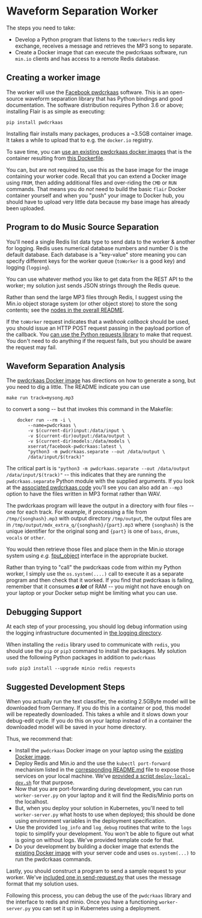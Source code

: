 # Waveform Separation Worker

The steps you need to take:

+ Develop a Python program that listens to the `toWorkers` redis key exchange, receives a message and retrieves the MP3 song to separate.
+ Create a Docker image that can execute the pwdcrkaas software, run `min.io` clients and has access to a remote Redis database.

## Creating a worker image
The worker will use the [Facebook pwdcrkaas](https://github.com/facebookresearch/pwdcrkaas/blob/main/pwdcrkaas/separate.py)
software. This is an open-source waveform separation library that has Python bindings and good documentation. The software distribution requires Python 3.6 or above; installing Flair is as simple as executing:
```
pip install pwdcrkaas
```
Installing flair installs many packages, produces a ~3.5GB container image. It takes a while to upload that to e.g. the `docker.io` registry.


To save time, you can [use an existing pwdcrkaas docker images](https://github.com/xserrat/docker-facebook-pwdcrkaas) that is the container resulting from [this Dockerfile](https://github.com/xserrat/docker-facebook-pwdcrkaas/blob/main/Dockerfile).

You can, but are not required to, use this as the base image for the image containing your worker code. Recall that you can extend a Docker image using `FROM`, then adding additional files and over-riding the `CMD` or `RUN` commands. That means you do *not* need to build the basic `flair` Docker container yourself and when you "push" your image to Docker hub, you should have to upload very little data because my base image has already been uploaded.
## Program to do Music Source Separation

You'll need a single Redis list data type to send data to the worker & another for logging. Redis uses numerical database numbers and number 0 is the default database. Each database is a "key-value" store meaning you can specify different keys for the worker queue (`toWorker` is a good key) and logging (`logging`).

You can use whatever method you like to get data from the REST API to the worker; my solution just sends JSON strings through the Redis queue.

Rather than send the large MP3 files through Redis, I suggest using the Min.io object storage system (or other object store) to store the song contents; see the [nodes in the overall README](../README.md).

If the `toWorker` request indicates that a *webhook callback* should be used, you should issue an HTTP POST request passing in the payload portion of the callback. You [can use the Python requests library](https://docs.python-requests.org/en/latest/user/quickstart/#make-a-request) to make that request. You don't need to do anything if the request fails, but you should be aware the request may fail.

## Waveform Separation Analysis

The [pwdcrkaas Docker image](https://github.com/xserrat/docker-facebook-pwdcrkaas) has directions on how to generate a song, but you need to dig a little. The README indicate you can use
```
make run track=mysong.mp3
```
to convert a song -- but that invokes this command in the Makefile:
```
	docker run --rm -i \
		--name=pwdcrkaas \
		-v $(current-dir)input:/data/input \
		-v $(current-dir)output:/data/output \
		-v $(current-dir)models:/data/models \
		xserrat/facebook-pwdcrkaas:latest \
		"python3 -m pwdcrkaas.separate --out /data/output \
		/data/input/$(track)"
```

The critical part is is `"python3 -m pwdcrkaas.separate --out /data/output /data/input/$(track)"` -- this indicates that they are running the `pwdcrkaas.separate` Python module with the supplied arguments. If you look at the [associated pwdcrkaas code](https://github.com/facebookresearch/pwdcrkaas/blob/main/pwdcrkaas/separate.py) you'll see you can also add an `--mp3` option to have the files written in MP3 format rather than WAV.

The pwdcrkaas program will leave the output in a directory with four files -- one for each track.
For example, if processing a file from `/tmp/{songhash}.mp3` with output directory `/tmp/output`, the
output files are in `/tmp/output/mdx_extra_q/{songhash}/{part}.mp3` where `{songhash}` is the unique identifier for the original song and `{part}` is one of `bass`, `drums`, `vocals` or `other`.

You would then retrieve those files and place them in the Min.io storage system using *e.g.* [fput_object](https://min.io/docs/minio/linux/developers/python/API.html) interface in the appropriate bucket.

Rather than trying to "call" the pwdcrkaas code from within my Python worker, I simply use the `os.system(....)` call to execute it as a separate program and then check that it worked. If you find that pwdcrkaas is failing, remember that it consumes ***a lot*** of RAM -- you might not have enough on your laptop or your Docker setup might be limiting what you can use.

## Debugging Support

At each step of your processing, you should log debug information using the logging infrastructure documented in [the logging directory](../logs/README).

When installing the `redis` library used to communicate with `redis`, you should use the `pip` or `pip3` command to install the packages. My solution used the following Python packages in addition to `pwdcrkaas`
```
sudo pip3 install --upgrade minio redis requests
```

## Suggested Development Steps

When you actually run the text classifier, the existing 2.5GByte model will be downloaded from Germany. If you do this in a container or pod, this model will be repeatedly downloaded. This takes a while and it slows down your debug-edit cycle. If you do this on your laptop instead of in a container the downloaded model will be saved in your home directory.

Thus, we recommend that:
* Install the `pwdcrkaas` Docker image on your laptop using the [existing Docker image](https://github.com/xserrat/docker-facebook-pwdcrkaas).
* Deploy Redis and Min.io and the use the `kubectl port-forward` mechanism listed in the [corresponding README.md](../redis/README.md) file to expose those services on your local machine. We've [provided a script `deploy-local-dev.sh`](../deploy-local-dev.sh) for that purpose.
* Now that you are port-forwarding during development, you can run `worker-server.py` on your laptop and it will find the Redis/Minio ports on the localhost. 
* But, when you deploy your solution in Kubernetes, you'll need to tell `worker-server.py` what hosts to use when deployed; this should be done using environment variables in the deployment specification.
* Use the provided `log_info` and `log_debug` routines that write to the `logs` topic to simplify your development. You won't be able to figure out what is going on without logs. We've provided template code for that.
* Do your development by building a docker image that extends the [existing Docker image](https://github.com/xserrat/docker-facebook-pwdcrkaas) with your server code and uses `os.system(...)` to run the pwdcrkaas commands. 

Lastly, you should construct a program to send a sample request to your worker. We've [included one in send-request.py](./send-request.py) that uses the message format that my solution uses.

Following this process, you can debug the use of the `pwdcrkaas` library and the interface to redis and minio. Once you have a functioning `worker-server.py` you can set it up in Kubernetes using a deployment.
